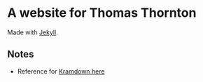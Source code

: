 # A website for Thomas Thornton

Made with [Jekyll](https://jekyllrb.com/).

## Notes

* Reference for [Kramdown here](https://kramdown.gettalong.org/quickref.html)
